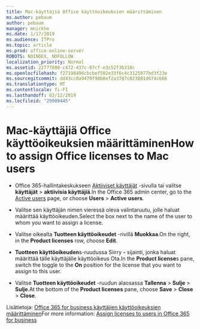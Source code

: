 ```yaml
---
title: Mac-käyttäjiä Office käyttöoikeuksien määrittäminen
ms.author: pebaum
author: pebaum
manager: mnirkhe
ms.date: 1/17/2019
ms.audience: ITPro
ms.topic: article
ms.prod: office-online-server
ROBOTS: NOINDEX, NOFOLLOW
localization_priority: Normal
ms.assetid: 22777888-c472-437c-87cf-e3c52f3b310c
ms.openlocfilehash: f27198496cbcbef502e33f6c4c3125077bd3f23e
ms.sourcegitcommit: dd43cc0a9470f98b8ef2a3787c823801d674c666
ms.translationtype: MT
ms.contentlocale: fi-FI
ms.lasthandoff: 02/12/2019
ms.locfileid: "29909445"
---
```

# <a name="how-to-assign-office-licenses-to-mac-users"></a><span data-ttu-id="bca07-102">Mac-käyttäjiä Office käyttöoikeuksien määrittäminen</span><span class="sxs-lookup"><span data-stu-id="bca07-102">How to assign Office licenses to Mac users</span></span>

- <span data-ttu-id="bca07-103">Office 365-hallintakeskukseen [Aktiiviset käyttäjät](https://go.microsoft.com/fwlink/p/?linkid=834822) -sivulla tai valitse **käyttäjät** \> **aktiivisia käyttäjiä**.</span><span class="sxs-lookup"><span data-stu-id="bca07-103">In the Office 365 admin center, go to the [Active users](https://go.microsoft.com/fwlink/p/?linkid=834822) page, or choose **Users** \> **Active users**.</span></span>
    
- <span data-ttu-id="bca07-104">Valitse sen käyttäjän nimen vieressä oleva valintaruutu, jolle haluat määrittää käyttöoikeuden.</span><span class="sxs-lookup"><span data-stu-id="bca07-104">Select the box next to the name of the user to whom you want to assign a license.</span></span>
    
- <span data-ttu-id="bca07-105">Valitse oikealta **Tuotteen käyttöoikeudet** -rivillä **Muokkaa**.</span><span class="sxs-lookup"><span data-stu-id="bca07-105">On the right, in the **Product licenses** row, choose **Edit**.</span></span>
    
- <span data-ttu-id="bca07-106">**Tuotteen käyttöoikeuden**s-ruudussa Siirry **-** sijainti, jonka haluat määrittää tälle käyttäjälle käyttöoikeus Ota.</span><span class="sxs-lookup"><span data-stu-id="bca07-106">In the **Product license**s pane, switch the toggle to the **On** position for the license that you want to assign to this user.</span></span> 
    
- <span data-ttu-id="bca07-107">Valitse **Tuotteen käyttöoikeudet** -ruudun alaosassa **Tallenna** \> **Sulje** \> **Sulje**.</span><span class="sxs-lookup"><span data-stu-id="bca07-107">At the bottom of the **Product licenses** pane, choose **Save** \> **Close** \> **Close**.</span></span>
    
<span data-ttu-id="bca07-108">Lisätietoja: [Office 365 for business käyttäjien käyttöoikeuksien määrittäminen](https://docs.microsoft.com/office365/admin/subscriptions-and-billing/assign-licenses-to-users)</span><span class="sxs-lookup"><span data-stu-id="bca07-108">For more information: [Assign licenses to users in Office 365 for business](https://docs.microsoft.com/office365/admin/subscriptions-and-billing/assign-licenses-to-users)</span></span>
  

